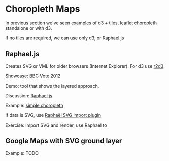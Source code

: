 # Choropleth Maps

In previous section we've seen examples of d3 + tiles, leaflet choropleth standalone or with d3.

If no tiles are required, we can use only d3, or Raphael.js

## Raphael.js

Creates SVG or VML for older browsers (Internet Explorer). For d3 use [r2d3](https://github.com/mhemesath/r2d3/)

Showcase: [BBC Vote 2012](http://www.bbc.co.uk/news/special/vote2012/council/gb.stm)

Demo: tool that shows the layered approach.

Discussion: [Raphael.js](http://raphaeljs.com)

Example: [simple choropleth](http://raphaeljs.com/australia.html)

If data is SVG, use [Raphaël SVG import plugin](https://github.com/Laurian/raphael-svg-import)

Exercise: import SVG and render, use Raphael to 

## Google Maps with SVG ground layer

Example: TODO
